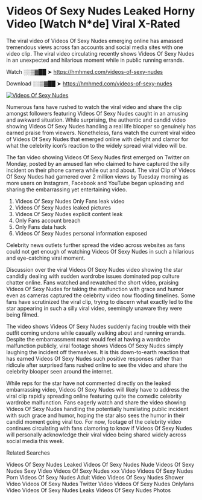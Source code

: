 ﻿# Videos Of Sexy Nudes Leaked Horny Video [Watch N*de] Viral X-Rated

The viral video of ﻿Videos Of Sexy Nudes emerging online has amassed tremendous views across fan accounts and social media sites with one video clip. The viral video circulating recently shows ﻿Videos Of Sexy Nudes in an unexpected and hilarious moment while in public running errands. 

Watch ░░▒▓██ ➤ https://hmhmed.com/videos-of-sexy-nudes

Download ░░▒▓██ ➤ https://hmhmed.com/videos-of-sexy-nudes

[![Videos Of Sexy Nudes](https://i.imgur.com/dJHk4Zq.gif)](https://hmhmed.com/videos-of-sexy-nudes)

Numerous fans have rushed to watch the viral video and share the clip amongst followers featuring ﻿Videos Of Sexy Nudes caught in an amusing and awkward situation. While surprising, the authentic and candid video showing ﻿Videos Of Sexy Nudes handling a real life blooper so genuinely has earned praise from viewers. Nonetheless, fans watch the current viral video of ﻿Videos Of Sexy Nudes that emerged online with delight and clamor for what the celebrity icon’s reaction to the widely spread viral video will be.

The fan video showing ﻿Videos Of Sexy Nudes first emerged on Twitter on Monday, posted by an amused fan who claimed to have captured the silly incident on their phone camera while out and about. The viral Clip of ﻿Videos Of Sexy Nudes had garnered over 2 million views by Tuesday morning as more users on Instagram, Facebook and YouTube began uploading and sharing the embarrassing yet entertaining video. 

1. ﻿Videos Of Sexy Nudes Only Fans leak video
2. ﻿Videos Of Sexy Nudes leaked pictures
3. ﻿Videos Of Sexy Nudes explicit content leak
4. Only Fans account breach
5. Only Fans data hack
6. ﻿Videos Of Sexy Nudes personal information exposed

Celebrity news outlets further spread the video across websites as fans could not get enough of watching ﻿Videos Of Sexy Nudes in such a hilarious and eye-catching viral moment. 

Discussion over the viral ﻿Videos Of Sexy Nudes video showing the star candidly dealing with sudden wardrobe issues dominated pop culture chatter online. Fans watched and rewatched the short video, praising ﻿Videos Of Sexy Nudes for taking the malfunction with grace and humor even as cameras captured the celebrity video now flooding timelines. Some fans have scrutinized the viral clip, trying to discern what exactly led to the star appearing in such a silly viral video, seemingly unaware they were being filmed.

The video shows ﻿Videos Of Sexy Nudes suddenly facing trouble with their outfit coming undone while casually walking about and running errands. Despite the embarrassment most would feel at having a wardrobe malfunction publicly, viral footage shows ﻿Videos Of Sexy Nudes simply laughing the incident off themselves. It is this down-to-earth reaction that has earned ﻿Videos Of Sexy Nudes such positive responses rather than ridicule after surprised fans rushed online to see the video and share the celebrity blooper seen around the internet.  

While reps for the star have not commented directly on the leaked embarrassing video, ﻿Videos Of Sexy Nudes will likely have to address the viral clip rapidly spreading online featuring quite the comedic celebrity wardrobe malfunction. Fans eagerly watch and share the video showing ﻿Videos Of Sexy Nudes handling the potentially humiliating public incident with such grace and humor, hoping the star also sees the humor in their candid moment going viral too. For now, footage of the celebrity video continues circulating with fans clamoring to know if ﻿Videos Of Sexy Nudes will personally acknowledge their viral video being shared widely across social media this week.

Related Searches

﻿Videos Of Sexy Nudes Leaked
﻿Videos Of Sexy Nudes Nude
﻿Videos Of Sexy Nudes Sexy Video
﻿Videos Of Sexy Nudes xxx Video
﻿Videos Of Sexy Nudes Porn
﻿Videos Of Sexy Nudes Adult Video
﻿Videos Of Sexy Nudes Shower Video
﻿Videos Of Sexy Nudes Twitter Video
﻿Videos Of Sexy Nudes Onlyfans Video
﻿Videos Of Sexy Nudes Leaks
﻿Videos Of Sexy Nudes Photos